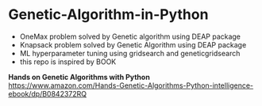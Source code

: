 # Genetic-Algorithm-in-Python

* OneMax problem solved by Genetic algorithm using DEAP package
* Knapsack problem solved by Genetic Algorithm using DEAP package
* ML hyperparameter tuning using gridsearch and geneticgridsearch
* this repo is inspired by BOOK 


**Hands on Genetic Algorithms with Python**
https://www.amazon.com/Hands-Genetic-Algorithms-Python-intelligence-ebook/dp/B0842372RQ
